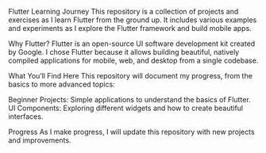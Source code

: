 Flutter Learning Journey
This repository is a collection of projects and exercises as I learn Flutter from the ground up. It includes various examples and experiments as I explore the Flutter framework and build mobile apps.

Why Flutter?
Flutter is an open-source UI software development kit created by Google. I chose Flutter because it allows building beautiful, natively compiled applications for mobile, web, and desktop from a single codebase.

What You’ll Find Here
This repository will document my progress, from the basics to more advanced topics:

Beginner Projects: Simple applications to understand the basics of Flutter.
UI Components: Exploring different widgets and how to create beautiful interfaces.

Progress
As I make progress, I will update this repository with new projects and improvements.
